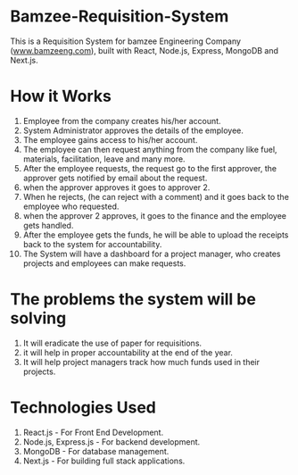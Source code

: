 # Bamzee-Requisition-System

This is a Requisition System for bamzee Engineering Company (www.bamzeeng.com), built with React, Node.js, Express, MongoDB and Next.js.

# How it Works
1. Employee from the company creates his/her account.
2. System Administrator approves the details of the employee.
3. The employee gains access to his/her account.
4. The employee can then request anything from the company like fuel, materials, facilitation, leave and many more.
5. After the employee requests, the request go to the first approver, the approver gets notified by email about the request.
6. when the approver approves it goes to approver 2.
7. When he rejects, (he can reject with a comment) and it goes back to the employee who requested.
8. when the approver 2 approves, it goes to the finance and the employee gets handled.
9. After the employee gets the funds, he will be able to upload the receipts back to the system for accountability.
10. The System will have a dashboard for a project manager, who creates projects and employees can make requests.

# The problems the system will be solving
1. It will eradicate the use of paper for requisitions.
2. it will help in proper accountability at the end of the year.
3. It will help project managers track how much funds used in their projects.

# Technologies Used
1. React.js - For Front End Development.
2. Node.js, Express.js - For backend development.
3. MongoDB - For database management.
5. Next.js - For building full stack applications.
